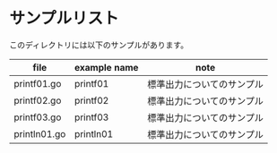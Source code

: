 # サンプルリスト

このディレクトリには以下のサンプルがあります。

| file         | example name | note          |
|--------------|--------------|---------------|
| printf01.go  | printf01     | 標準出力についてのサンプル |
| printf02.go  | printf02     | 標準出力についてのサンプル |
| printf03.go  | printf03     | 標準出力についてのサンプル |
| println01.go | println01    | 標準出力についてのサンプル |

